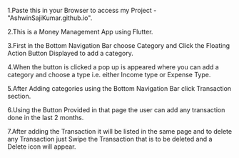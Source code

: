 1.Paste this in your Browser to access my Project - "AshwinSajiKumar.github.io".

2.This is a Money Management App using Flutter.

3.First in the Bottom Navigation Bar choose Category and Click the Floating Action Button Displayed to add a category.

4.When the button is clicked a pop up is appeared where you can add a category and choose a type i.e. either Income type or Expense Type.

5.After Adding categories using the Bottom Navigation Bar click Transaction section.

6.Using the Button Provided in that page the user can add any transaction done in the last 2 months.

7.After adding the Transaction it will be listed in the same page and to delete any Transaction just Swipe the Transaction that is to be deleted and a Delete icon will appear.

